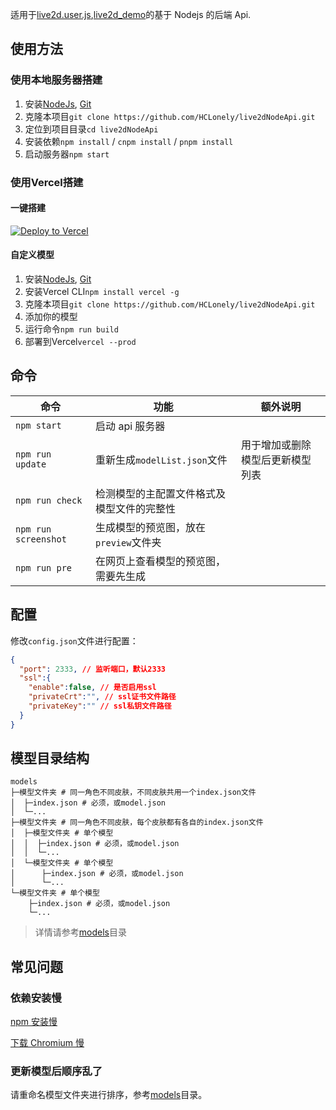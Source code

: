 <!--
 * @Author: HCLonely
 * @Date: 2021-01-26 16:39:29
 * @LastEditTime: 2021-09-01 15:27:19
 * @LastAuthor: Please set LastEditors
 * @Description: README
 * @FilePath: \live2dNodeApi\README.md
-->

适用于[live2d.user.js](https://github.com/HCLonely/live2d.user.js),[live2d_demo](https://github.com/fghrsh/live2d_demo)的基于 Nodejs 的后端 Api.

## 使用方法

### 使用本地服务器搭建

1. 安装[NodeJs](https://nodejs.org/en/), [Git](https://git-scm.com/)
2. 克隆本项目`git clone https://github.com/HCLonely/live2dNodeApi.git`
3. 定位到项目目录`cd live2dNodeApi`
4. 安装依赖`npm install` / `cnpm install` / `pnpm install`
5. 启动服务器`npm start`

### 使用Vercel搭建

#### 一键搭建

[![Deploy to Vercel](https://vercel.com/button)](https://vercel.com/import/project?template=https://github.com/HCLonely/live2dNodeApi)

#### 自定义模型

1. 安装[NodeJs](https://nodejs.org/en/), [Git](https://git-scm.com/)
2. 安装Vercel CLI`npm install vercel -g`
3. 克隆本项目`git clone https://github.com/HCLonely/live2dNodeApi.git`
4. 添加你的模型
5. 运行命令`npm run build`
6. 部署到Vercel`vercel --prod`

## 命令

| 命令 | 功能 | 额外说明 |
|--- |--- |--- |
| `npm start` | 启动 api 服务器 | |
| `npm run update` | 重新生成`modelList.json`文件 | 用于增加或删除模型后更新模型列表 |
| `npm run check` | 检测模型的主配置文件格式及模型文件的完整性 | |
| `npm run screenshot` | 生成模型的预览图，放在`preview`文件夹 | |
| `npm run pre` | 在网页上查看模型的预览图，需要先生成 | |

## 配置

修改`config.json`文件进行配置：
```json
{
  "port": 2333, // 监听端口，默认2333
  "ssl":{
    "enable":false, // 是否启用ssl
    "privateCrt":"", // ssl证书文件路径
    "privateKey":"" // ssl私钥文件路径
  }
}
```

## 模型目录结构

```shell
models
├─模型文件夹 # 同一角色不同皮肤，不同皮肤共用一个index.json文件
│  ├─index.json # 必须，或model.json
│  └─...
├─模型文件夹 # 同一角色不同皮肤，每个皮肤都有各自的index.json文件
│  ├─模型文件夹 # 单个模型
│  │  ├─index.json # 必须，或model.json
│  │  └─...
│  └─模型文件夹 # 单个模型
│      ├─index.json # 必须，或model.json
│      └─...
└─模型文件夹 # 单个模型
    ├─index.json # 必须，或model.json
    └─...
```

> 详情请参考[models](https://github.com/HCLonely/live2dNodeApi/tree/master/models)目录

## 常见问题

### 依赖安装慢

[npm 安装慢](https://www.baidu.com/s?ie=utf-8&wd=npm%E5%AE%89%E8%A3%85%E6%85%A2)

[下载 Chromium 慢](https://www.baidu.com/s?ie=utf-8&wd=puppeteer%E5%AE%89%E8%A3%85%E6%85%A2)

### 更新模型后顺序乱了

请重命名模型文件夹进行排序，参考[models](https://github.com/HCLonely/live2dNodeApi/tree/master/models)目录。
